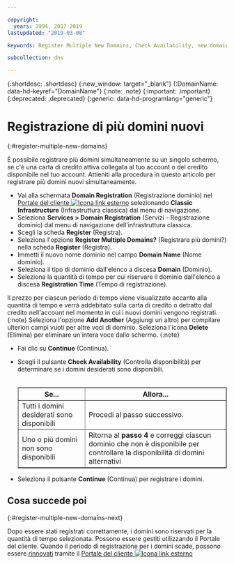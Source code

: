```yaml
---

copyright:
  years: 1994, 2017-2019
lastupdated: "2019-03-08"

keywords: Register Multiple New Domains, Check Availability, new domains

subcollection: dns

---
```


{:shortdesc: .shortdesc}
{:new_window: target="_blank"}
{:DomainName: data-hd-keyref="DomainName"}
{:note: .note}
{:important: .important}
{:deprecated: .deprecated}
{:generic: data-hd-programlang="generic"}

# Registrazione di più domini nuovi
{:#register-multiple-new-domains}

È possibile registrare più domini simultaneamente su un singolo schermo, se c'è una carta di credito attiva collegata al tuo account o del credito disponibile nel tuo account. Attieniti alla procedura in questo articolo per registrare più domini nuovi simultaneamente.

* Vai alla schermata **Domain Registration** (Registrazione dominio) nel [Portale del cliente ![Icona link esterno](../../icons/launch-glyph.svg "Icona link esterno")](https://{DomainName}/) selezionando **Classic Infrastructure** (Infrastruttura classica) dal menu di navigazione. 
* Seleziona **Services > Domain Registration** (Servizi - Registrazione dominio) dal menu di navigazione dell'infrastruttura classica.
* Scegli la scheda **Register** (Registra).
* Seleziona l'opzione **Register Multiple Domains?** (Registrare più domini?) nella scheda **Register** (Registra).
* Immetti il nuovo nome dominio nel campo **Domain Name** (Nome dominio).
* Seleziona il tipo di dominio dall'elenco a discesa **Domain** (Dominio).
* Seleziona la quantità di tempo per cui riservare il dominio dall'elenco a discesa **Registration Time** (Tempo di registrazione).

Il prezzo per ciascun periodo di tempo viene visualizzato accanto alla quantità di tempo e verrà addebitato sulla carta di credito o detratto dal credito nell'account nel momento in cui i nuovi domini vengono registrati.
{:note}
Seleziona l'opzione **Add Another** (Aggiungi un altro) per compilare ulteriori campi vuoti per altre voci di dominio. Seleziona l'icona **Delete** (Elimina) per eliminare un'intera voce dallo schermo.
{:note}
* Fai clic su **Continue** (Continua).


* Scegli il pulsante **Check Availability** (Controlla disponibilità) per determinare se i domini desiderati sono disponibili.<br><br><table border="1"><tbody><tr><th>Se...</th><th>Allora...</th></tr><tr><td>Tutti i domini desiderati sono disponibili</td><td>Procedi al passo successivo.</td></tr><tr><td>Uno o più domini non sono disponibili</td><td>Ritorna al <strong>passo 4</strong> e correggi ciascun dominio che non è disponibile per controllare la disponibilità di domini alternativi</td></tr></tbody></table>
* Seleziona il pulsante **Continue** (Continua) per registrare i domini.

## Cosa succede poi
{:#register-multiple-new-domains-next}

Dopo essere stati registrati correttamente, i domini sono riservati per la quantità di tempo selezionata. Possono essere gestiti utilizzando il Portale del cliente. Quando il periodo di registrazione per i domini scade, possono essere [rinnovati](/docs/infrastructure/dns?topic=dns-renew-multiple-existing-domains) tramite il [Portale del cliente ![Icona link esterno](../../icons/launch-glyph.svg "Icona link esterno")](https://{DomainName}/)
